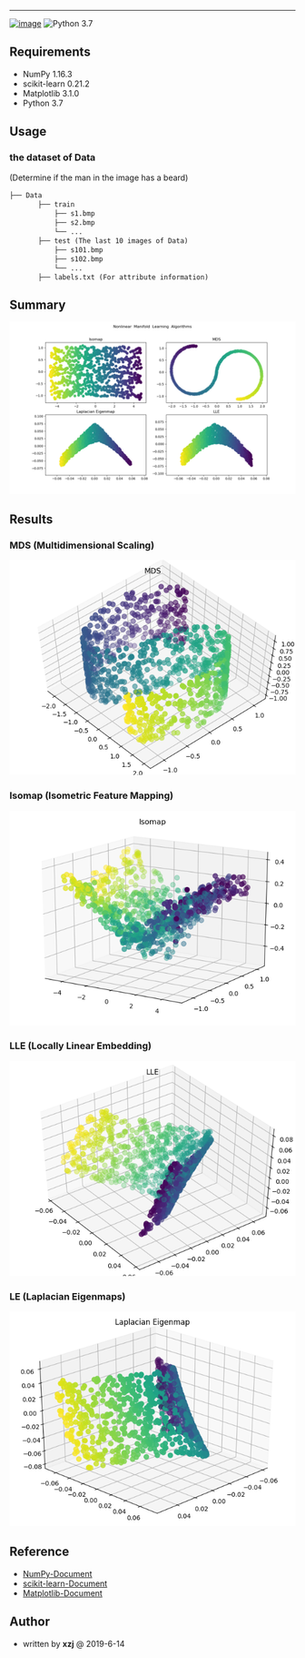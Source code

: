 
--------------------------------------------------------------------------------
[![image](https://img.shields.io/pypi/l/requests.svg)](https://github.com/ElecRex/Manifold-Learning-Algorithms)
![Python 3.7](https://img.shields.io/badge/python-3.7-blue.svg)
## Requirements
* NumPy 1.16.3
* scikit-learn 0.21.2
* Matplotlib 3.1.0
* Python 3.7

## Usage
### the dataset of Data
(Determine if the man in the image has a beard)
```
├── Data
       ├── train
           ├── s1.bmp 
           ├── s2.bmp
           └── ...
       ├── test (The last 10 images of Data)
           ├── s101.bmp 
           ├── s102.bmp
           └── ...
       ├── labels.txt (For attribute information) 
```


## Summary
![overview](./assets/Manifold_2D_Updated2.png)

## Results 
### MDS (Multidimensional Scaling)
![mds](./assets/MDS_3D.png)

### Isomap (Isometric Feature Mapping)
![isomap](./assets/Isonmap_3D.png)

### LLE (Locally Linear Embedding)
![lle](./assets/LLE_3D.png)

### LE (Laplacian Eigenmaps)
![isomap](./assets/LE_3D.png)

## Reference
* [NumPy-Document](https://www.numpy.org/devdocs/reference/index.html)
* [scikit-learn-Document](https://scikit-learn.org/stable/_downloads/scikit-learn-docs.pdf)
* [Matplotlib-Document](https://matplotlib.org/3.1.0/users/index.html)

## Author
- written by **xzj** @ 2019-6-14

 

